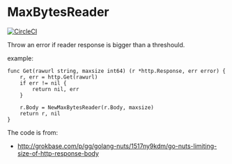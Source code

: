 # MaxBytesReader

[![CircleCI](https://circleci.com/gh/dbalan/maxbytesreader.svg?style=svg)](https://circleci.com/gh/dbalan/maxbytesreader)

Throw an error if reader response is bigger than a threshould.

example:

```golang
func Get(rawurl string, maxsize int64) (r *http.Response, err error) {
	r, err = http.Get(rawurl)
	if err != nil {
		return nil, err
	}

	r.Body = NewMaxBytesReader(r.Body, maxsize)
	return r, nil
}
```

The code is from:
 - http://grokbase.com/p/gg/golang-nuts/1517ny9kdm/go-nuts-limiting-size-of-http-response-body
